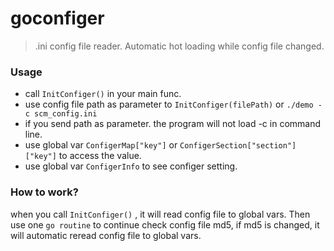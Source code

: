 # goconfiger
> .ini config file reader. Automatic hot loading while config file changed.



### Usage

* call `InitConfiger()` in your main func.
* use config file path as parameter to `InitConfiger(filePath)` or `./demo -c scm_config.ini`
* if you send path as  parameter. the program will not load -c in command line.
* use global var `ConfigerMap["key"]` or `ConfigerSection["section"]["key"]` to access the value.
* use global var `ConfigerInfo` to see configer setting.



### How to work?

when you call `InitConfiger()` , it will read config file to global vars. Then use one `go routine` to continue check config file md5, if  md5 is changed, it will automatic reread config file to global vars.